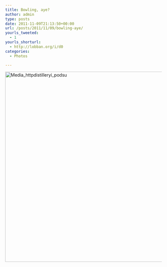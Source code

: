 ```yaml
---
title: Bowling, aye?
author: admin
type: posts
date: 2011-11-09T21:13:50+00:00
url: /posts/2011/11/09/bowling-aye/
yourls_tweeted:
  - 1
yourls_shorturl:
  - http://lobban.org/i/d0
categories:
  - Photos

---
```

<div class='posterous_autopost'>
  <a href="http://instagr.am/p/TbhZJ/"></p> 
  
  <div class='p_embed p_image_embed'>
    <a href="http://getfile2.posterous.com/getfile/files.posterous.com/nonimage/aHBJBrFJfjEqhFbbmlkcoChbxFixGqvJcsfuEsqvwgBuhCvwvsaddzaGvAzv/media_httpdistilleryi_podsu.jpg.scaled1000.jpg"><img alt="Media_httpdistilleryi_podsu" height="612" src="http://getfile2.posterous.com/getfile/files.posterous.com/nonimage/aHBJBrFJfjEqhFbbmlkcoChbxFixGqvJcsfuEsqvwgBuhCvwvsaddzaGvAzv/media_httpdistilleryi_podsu.jpg.scaled1000.jpg" width="612" /></a>
  </div>
  
  <p>
    </a></div>